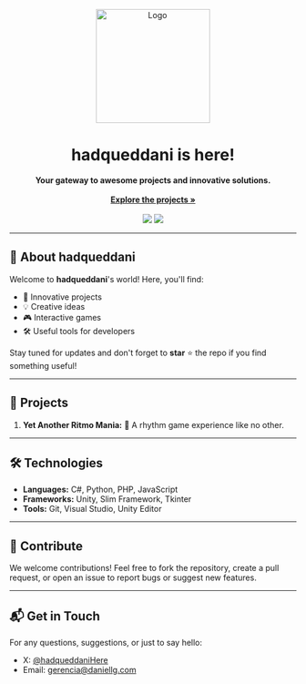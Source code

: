 <p align="center">
  <img src="https://i.postimg.cc/zDsDpMFK/logoE.png" alt="Logo" width="200">
</p>

<h1 align="center">hadqueddani is here!</h1>

<p align="center">
  <b>Your gateway to awesome projects and innovative solutions.</b>
  <br>
  <br>
  <a href="https://github.com/yourusername/repo"><strong>Explore the projects »</strong></a>
  <br>
  <br>
  <img src="https://img.shields.io/github/followers/yourusername?style=social"> 
  <img src="https://img.shields.io/github/stars/yourusername/repo?style=social">
</p>

---

## 🌟 About hadqueddani

Welcome to **hadqueddani**'s world! Here, you'll find:

- 🚀 Innovative projects
- 💡 Creative ideas
- 🎮 Interactive games
- 🛠️ Useful tools for developers

Stay tuned for updates and don't forget to **star** ⭐ the repo if you find something useful!

---

## 📂 Projects

1. **Yet Another Ritmo Mania:** 🎵 A rhythm game experience like no other.

---

## 🛠️ Technologies

- **Languages:** C#, Python, PHP, JavaScript
- **Frameworks:** Unity, Slim Framework, Tkinter
- **Tools:** Git, Visual Studio, Unity Editor

---

## 🤝 Contribute

We welcome contributions! Feel free to fork the repository, create a pull request, or open an issue to report bugs or suggest new features.

---

## 📬 Get in Touch

For any questions, suggestions, or just to say hello:

- X: [@hadqueddaniHere](https://twitter.com/hadqueddaniHere)
- Email: [gerencia@daniellg.com](gerencia@daniellg.com)
